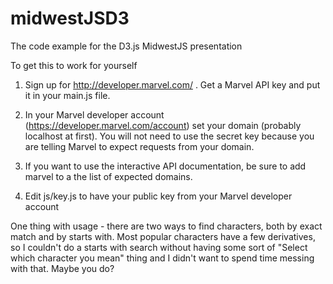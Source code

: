 midwestJSD3
===========

The code example for the D3.js MidwestJS presentation

To get this to work for yourself

1. Sign up for http://developer.marvel.com/ . Get a Marvel API key and put it in your main.js file. 

2. In your Marvel developer account (https://developer.marvel.com/account) set your domain (probably localhost at first). You will not need to use the secret key because you are telling Marvel to expect requests from your domain.

3. If you want to use the interactive API documentation, be sure to add marvel to a the list of expected domains.

4. Edit js/key.js to have your public key from your Marvel developer account

One thing with usage - there are two ways to find characters, both by exact match and by starts with. Most popular characters have a few derivatives, so I couldn't do a starts with search without having some sort of "Select which character you mean" thing and I didn't want to spend time messing with that. Maybe you do? 